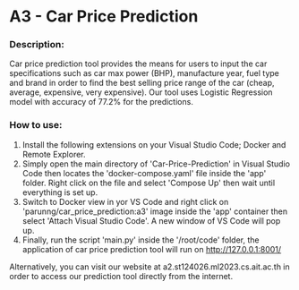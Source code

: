 # A3 - Car Price Prediction

### Description:

Car price prediction tool provides the means for users to input the car specifications such as car max power (BHP), manufacture year, fuel type and brand in order to find the best selling price range of the car (cheap, average, expensive, very expensive). Our tool uses Logistic Regression model with accuracy of 77.2% for the predictions.

 ### How to use:

 1. Install the following extensions on your Visual Studio Code; Docker and Remote Explorer.
 2. Simply open the main directory of 'Car-Price-Prediction' in Visual Studio Code then locates the 'docker-compose.yaml' file inside the 'app' folder. Right click on the file and select 'Compose Up' then wait until everything is set up.
 3. Switch to Docker view in yor VS Code and right click on 'parunng/car_price_prediction:a3' image inside the 'app' container then select 'Attach Visual Studio Code'. A new window of VS Code will pop up.
 4. Finally, run the script 'main.py' inside the '/root/code' folder, the application of car price prediction tool will run on http://127.0.0.1:8001/

Alternatively, you can visit our website at a2.st124026.ml2023.cs.ait.ac.th in order to access our prediction tool directly from the internet.
